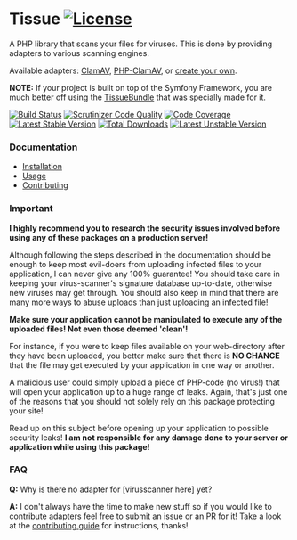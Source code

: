 # Tissue [![License](https://poser.pugx.org/cleentfaar/tissue/license.svg)](https://packagist.org/packages/cleentfaar/tissue)

A PHP library that scans your files for viruses. This is done by providing adapters to various scanning engines.

Available adapters: [ClamAV](https://github.com/cleentfaar/tissue-clamav-adapter), [PHP-ClamAV](https://github.com/cleentfaar/tissue-clamavphp-adapter),
or [create your own](Resources/doc/creating-your-own-adapter.md).

**NOTE:** If your project is built on top of the Symfony Framework, you are much better off using the [TissueBundle](https://github.com/cleentfaar/CLTissueBundle)
that was specially made for it.

[![Build Status](https://secure.travis-ci.org/cleentfaar/tissue.svg)](http://travis-ci.org/cleentfaar/tissue)
[![Scrutinizer Code Quality](https://scrutinizer-ci.com/g/cleentfaar/tissue/badges/quality-score.png?b=master)](https://scrutinizer-ci.com/g/cleentfaar/tissue/?branch=master)
[![Code Coverage](https://scrutinizer-ci.com/g/cleentfaar/tissue/badges/coverage.png?b=master)](https://scrutinizer-ci.com/g/cleentfaar/tissue/?branch=master)<br/>
[![Latest Stable Version](https://poser.pugx.org/cleentfaar/tissue/v/stable.svg)](https://packagist.org/packages/cleentfaar/tissue)
[![Total Downloads](https://poser.pugx.org/cleentfaar/tissue/downloads.svg)](https://packagist.org/packages/cleentfaar/tissue)
[![Latest Unstable Version](https://poser.pugx.org/cleentfaar/tissue/v/unstable.svg)](https://packagist.org/packages/cleentfaar/tissue)


### Documentation

- [Installation](Resources/doc/installation.md)
- [Usage](Resources/doc/usage.md)
- [Contributing](Resources/doc/contributing.md)


### Important

**I highly recommend you to research the security issues involved before using any of these packages on a production server!**

Although following the steps described in the documentation should be enough to keep most evil-doers from uploading infected
files to your application, I can never give any 100% guarantee! You should take care in keeping your virus-scanner's signature
database up-to-date, otherwise new viruses may get through. You should also keep in mind that there are many more ways to
abuse uploads than just uploading an infected file!

**Make sure your application cannot be manipulated to execute any of the uploaded files! Not even those deemed 'clean'!**

For instance, if you were to keep files available on your web-directory after they have been uploaded, you better
make sure that there is **NO CHANCE** that the file may get executed by your application in one way or another.

A malicious user could simply upload a piece of PHP-code (no virus!) that will open your application up to a huge range
of leaks. Again, that's just one of the reasons that you should not solely rely on this package protecting your site!

Read up on this subject before opening up your application to possible security leaks! **I am not responsible for
any damage done to your server or application while using this package!**


### FAQ

**Q:** Why is there no adapter for [virusscanner here] yet?

**A:** I don't always have the time to make new stuff so if you would like to contribute adapters feel free to submit
an issue or an PR for it! Take a look at the [contributing guide](Resources/doc/contributing.md) for instructions, thanks!
